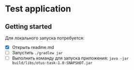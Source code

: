 # Test application

## Getting started

Для локального запуска потребуется:

- [x] Открыть readme.md
- [ ] Запустить `./gradlew jar`
- [ ] Выполнить команду для запуска приложения: `java -jar build/libs/otus-task-1.0-SNAPSHOT.jar`

